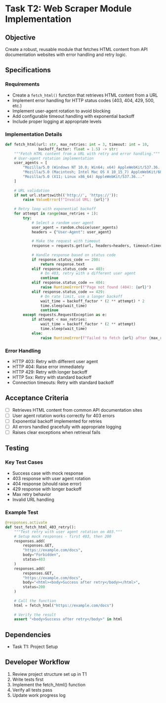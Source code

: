 # Task T2: Web Scraper Module Implementation

## Objective

Create a robust, reusable module that fetches HTML content from API documentation websites with error handling and retry logic.

## Specifications

### Requirements

- Create a `fetch_html()` function that retrieves HTML content from a URL
- Implement error handling for HTTP status codes (403, 404, 429, 500, etc.)
- Implement user-agent rotation to avoid blocking
- Add configurable timeout handling with exponential backoff
- Include proper logging at appropriate levels

### Implementation Details

```python
def fetch_html(url: str, max_retries: int = 3, timeout: int = 10, 
               backoff_factor: float = 1.5) -> str:
    """Fetch HTML content from a URL with retry and error handling."""
    # User-agent rotation implementation
    user_agents = [
        "Mozilla/5.0 (Windows NT 10.0; Win64; x64) AppleWebKit/537.36...",
        "Mozilla/5.0 (Macintosh; Intel Mac OS X 10_15_7) AppleWebKit/605.1.15...",
        "Mozilla/5.0 (X11; Linux x86_64) AppleWebKit/537.36..."
    ]
    
    # URL validation
    if not url.startswith(('http://', 'https://')):
        raise ValueError(f"Invalid URL: {url}")
    
    # Retry loop with exponential backoff
    for attempt in range(max_retries + 1):
        try:
            # Select a random user agent
            user_agent = random.choice(user_agents)
            headers = {"User-Agent": user_agent}
            
            # Make the request with timeout
            response = requests.get(url, headers=headers, timeout=timeout)
            
            # Handle response based on status code
            if response.status_code == 200:
                return response.text
            elif response.status_code == 403:
                # On 403, retry with a different user agent
                continue
            elif response.status_code == 404:
                raise RuntimeError(f"Page not found (404): {url}")
            elif response.status_code == 429:
                # On rate limit, use a longer backoff
                wait_time = backoff_factor * (2 ** attempt) * 2
                time.sleep(wait_time)
                continue
        except requests.RequestException as e:
            if attempt < max_retries:
                wait_time = backoff_factor * (2 ** attempt)
                time.sleep(wait_time)
            else:
                raise RuntimeError(f"Failed to fetch {url} after {max_retries+1} attempts")
```

### Error Handling

- HTTP 403: Retry with different user agent
- HTTP 404: Raise error immediately
- HTTP 429: Retry with longer backoff
- HTTP 5xx: Retry with standard backoff
- Connection timeouts: Retry with standard backoff

## Acceptance Criteria

- [ ] Retrieves HTML content from common API documentation sites
- [ ] User agent rotation works correctly for 403 errors
- [ ] Exponential backoff implemented for retries
- [ ] All errors handled gracefully with appropriate logging
- [ ] Raises clear exceptions when retrieval fails

## Testing

### Key Test Cases

- Success case with mock response
- 403 response with user agent rotation
- 404 response (should raise error)
- 429 response with longer backoff
- Max retry behavior
- Invalid URL handling

### Example Test

```python
@responses.activate
def test_fetch_html_403_retry():
    """Test retry with user agent rotation on 403."""
    # Setup mock responses - first 403, then 200
    responses.add(
        responses.GET,
        "https://example.com/docs",
        body="Forbidden",
        status=403
    )
    responses.add(
        responses.GET,
        "https://example.com/docs",
        body="<html><body>Success after retry</body></html>",
        status=200
    )
    
    # Call the function
    html = fetch_html("https://example.com/docs")
    
    # Verify the result
    assert "<body>Success after retry</body>" in html
```

## Dependencies

- Task T1: Project Setup

## Developer Workflow

1. Review project structure set up in T1
2. Write tests first
3. Implement the fetch_html() function
4. Verify all tests pass
5. Update work progress log